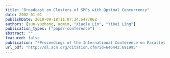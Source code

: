 ```yaml
---
title: "Broadcast on Clusters of SMPs with Optimal Concurrency"
date: 2002-01-01
publishDate: 2019-09-18T11:07:24.547786Z
authors: [sun-yuzhong, admin, "Xiaola Lin", "Yibei Ling"]
publication_types: ["paper-conference"]
abstract: ""
featured: false
publication: "*Proceedings of the International Conference on Parallel and Distributed Processing Techniques and Applications - Volume 4*"
url_pdf: "http://dl.acm.org/citation.cfm?id=646442.691995"
---
```


